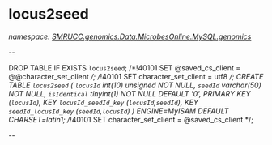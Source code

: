 ﻿# locus2seed
_namespace: [SMRUCC.genomics.Data.MicrobesOnline.MySQL.genomics](./index.md)_

--
 
 DROP TABLE IF EXISTS `locus2seed`;
 /*!40101 SET @saved_cs_client = @@character_set_client */;
 /*!40101 SET character_set_client = utf8 */;
 CREATE TABLE `locus2seed` (
 `locusId` int(10) unsigned NOT NULL,
 `seedId` varchar(50) NOT NULL,
 `isIdentical` tinyint(1) NOT NULL DEFAULT '0',
 PRIMARY KEY (`locusId`),
 KEY `locusId_seedId_key` (`locusId`,`seedId`),
 KEY `seedId_locusId_key` (`seedId`,`locusId`)
 ) ENGINE=MyISAM DEFAULT CHARSET=latin1;
 /*!40101 SET character_set_client = @saved_cs_client */;
 
 --




